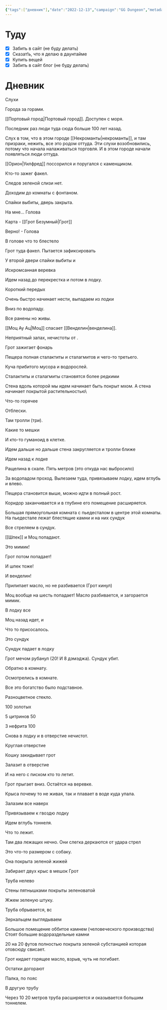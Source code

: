 ```yaml
---
{"tags":["дневник"],"date":"2022-12-13","campaign":"GG Dungeon","metadated":true,"players":["[[Грот Безумный]]","[[Моц Ау Ац]]","[[Шпек\|Шпек]]"],"dg-publish":true,"permalink":"/13-dekabrya-2022/","dgPassFrontmatter":true}
---
```


# Туду

- [x] Забить в сайт (не буду делать)
- [x] Сказат!ь, что я делаю в даунтайме
- [x] Купить вещей
- [x] Забить в сайт блог (не буду делать)
# Дневник

Слухи

Города за горами.

[[Портовый город\|Портовый город]]. Доступен с моря.

Последник раз люди туда сюда больше 100 лет назад.

Слух в том, что в этом городе [[Некроманты\|некроманты]], и там призраки, нежить, все это родом оттуда. Эти слухи возобновились, потому что начала налаживаться торговля. И в этом городе начали появляться люди оттуда.

[[Орион\|Уилфред]] поссорился и поругался с каменщиком.

Кто-то зажег факел.

Следов зеленой слизи нет.

Доходим до комнаты с фонтаном.

Спайки выбиты, дверь закрыта.

На мне... Голова

Карта - [[Грот Безумный\|Грот]]

Верно! - Голова

В голове что то блестело

Грот туда факел. Пытается зафиксировать

У второй двери спайки выбиты и

Искромсанная веревка

Идем назад до перекрестка и потом в лодку.

Короткий передых

Очень быстро начинает нести, выпадаем из лодки

Вниз по водопаду.

Все ранены но живы.

[[Моц Ау Ац\|Моц]] спасает [[Венделин\|венделина]].

Неприятный запах, нечистоты от .

Грот зажигает фонарь

Пещера полная сталактиты и сталагмитов и чего-то третьего.

Куча прибитого мусора и водорослей.

Сталактиты и сталагмиты становятся более редкими

Стена вдоль которой мы идем начинает быть покрыт мхом. А стена начинает покрытой растительностью\

Что-то горячее

Отблески.

Там тролли (три).

Какие то мешки

И кто-то гуманоид в клетке.

Идем дальше но дальше стена закругляется и тролли ближе

Идем назад к лодке

Ращелина в скале. Пять метров (это откуда нас выбросило)

За водопадом проход. Вылезаем туда, привязываем лодку, идем вглубь и влево.

Пещера становится выше, можно идти в полный рост.

Коридор заканчивается и в глубине его помещение расширяется.

Большая прямоугольная комната с пьедесталом в центре этой комнаты. На пьедестале лежат блестящие камни и на них сундук

Все стреляем в сундук.

[[Шпек]] и Моц попадают.

Это мимик!

Грот потом попадает!

И шпек тоже!

И венделин!

Прилипает масло, но не разбивается (Грот кинул)

Моц вообще на шесть попадает! Масло разбивается, и загорается мимик.

В лодку все

Моц назад идет, и

Что то присосалось.

Это сундук

Сундук падает в лодку

Грот мечом рубанул (20! И 8 дэмэджа). Сундук убит.

Обратно в комнату.

Осмотрелись в комнате.

Все это богатство было подставное.

Разноцветное стекло.

100 золотых

5 цитринов 50

3 нефрита 100

Снова в лодку и в отверстие нечистот.

Круглая отверстие

Кошку закидывает грот

Залазит в отверстие

И на него с писком кто то летит.

Грот прыгает вниз. Остаётся на веревке.

Крыса почему то не живая, так и плавает в воде куда упала.

Залазим все наверх

Привязываем к гвоздю лодку

Идем вглубь тоннеля.

Что то лежит.

Там два лежащих нечно. Они слегка деркаются от удара стрел

Это что-то размером с собаку.

Она покрыта зеленой жижей

Забирает двух крыс в мешок Грот

Труба нелево

Стены пятнышками покрыты зеленоватой

Жжем зеленую штуку.

Труба обрывается, вс

Зеркальцем выглядываем

Большое помещение оббитое камнем (человеческого производства) Стоят большие водораздельные камни

20 на 20 футов полностью покрыта зеленой субстанцией которая отовсюду свисает.

Грот кидает горящее масло, взрыв, чуть не погибает.

Остатки догорают

Палка, по пояс

В другую трубу

Через 10 20 метров труба расширяется и оказывается большим тоннелем.